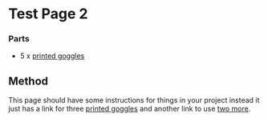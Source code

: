 [printed goggles]:Parts/PrintedGoggles.md ""
# Test Page 2




### Parts

* 5 x  [printed goggles] 


## Method
This page should have some instructions for things in your project instead it just has a link for three [printed goggles] and another link to use [two more][printed goggles].

